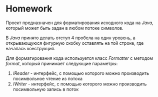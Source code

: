 # Homework
Проект предназначен для форматирования исходного кода на *Java*, который может быть задан в любом потоке символов.

В *Java* принято делать отступ 4 пробела на один уровень, а открывающуюся фигурную скобку оставлять на той строке, где началась конструкция.

Для форматирования кода используется класс *Formatter* с методом *format*, который принимает следующие параметры:

1. *IReader* - интерфейс, с помощью которого можно производить посимвольное чтение из потока
2. *IWriter* - интерфейс, с помощью которого можно производить посимвольную запись в поток